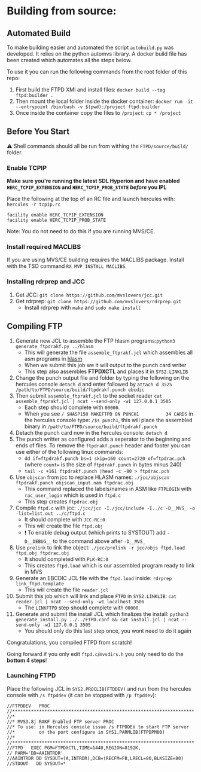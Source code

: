 # Building from source:

## Automated Build

To make building easier and automated the script `autobuild.py` was developed. 
It relies on the python automvs library. A docker build file has been created
which automates all the steps below. 

To use it you can run the following commands from the root folder of this repo:

1) First build the FTPD XMI and install files: `docker build --tag ftpd:builder .`
2) Then mount the local folder inside the docker container: `docker run -it --entrypoint /bin/bash -v $(pwd):/project ftpd:builder`
3) Once inside the container copy the files to `/project`: `cp * /project`

## Before You Start

:warning: Shell commands should all be run from withing the `FTPD/source/build/` folder.

### Enable TCPIP

**Make sure you're running the latest SDL Hyperion and have enabled `HERC_TCPIP_EXTENSION` and `HERC_TCPIP_PROB_STATE` *before* you IPL**

Place the following at the top of an RC file and launch hercules with: `hercules -r tcpip.rc`

```
facility enable HERC_TCPIP_EXTENSION
facility enable HERC_TCPIP_PROB_STATE
```

Note: You do not need to do this if you are running MVS/CE.

### Install required MACLIBS

If you are using MVS/CE building requires the MACLIBS package. Install with the TSO command `RX MVP INSTALL MACLIBS`.

### Installing rdrprep and JCC
1) Get JCC: `git clone https://github.com/mvslovers/jcc.git`
2) Get rdrprep: `git clone https://github.com/mvslovers/rdrprep.git`
    - Install rdrprep with `make` and `sudo make install`

## Compiling FTP

1) Generate new JCL to assemble the FTP hlasm programs:`python3 generate_ftpdrakf.py ../hlasm`
    - This will generate the file `assemble_ftprakf.jcl` which assembles all asm programs in [hlasm](../hlasm)
    - When we submit this job we it will output to the punch card writer
    - This step also assembles **FTPDXCTL** and places it in `SYS2.LINKLIB`
2) Change the punch output file and folder by typing the following on the hercules console `detach d` and enter followed by `attach d 3525 /path/to/FTPD/source/build/ftpdrakf.punch ebcdic`
3) Then submit `assemble_ftprakf.jcl` to the socket reader `cat assemble_ftprakf.jcl | ncat --send-only -w1 127.0.0.1 3505`
    - Each step should complete with `00000`.
    - When you see `/ $HASP150 MAKEFTPD ON PUNCH1          34 CARDS` in the hercules console type: `/$s punch1`, this will place the assembled binary in `/path/to/FTPD/source/build/ftpdrakf.punch`
4) Detach the punch card now in the hercules console: `detach d`
5) The punch writter as configured adds a seperator to the beginning and ends of files. To remove the `ftpdrakf.punch` header and footer you can use either of the following linux commands:
    - `dd if=ftpdrakf.punch bs=1 skip=160 count=2720 of=ftpdrac.pch` (where `count=` is the size of `ftpdrakf.punch` in bytes minus 240)
    - `tail -c +161 ftpdrakf.punch |head -c -80 > ftpdrac.pch`
6) Use `objscan` from jcc to replace HLASM names: `./jcc/objscan ftpdrakf.punch objscan_input.nam ftpdrac.obj`
    - This command replaced the labels/names in ASM like `FTPLOGIN` with `rac_user_login` which is used in `ftpd.c`
    - This step creates `ftpdrac.obj`
7) Compile `ftpd.c` with jcc: `./jcc/jcc -I./jcc/include -I../c -D__MVS_ -o -list=list.out ../c/ftpd.c`
    - It should complete with `JCC-RC:0`
    - This will create the file `ftpd.obj`
    - :exclamation: To enable debug output (which prints to SYSTOUT) add `-D__DEBUG__` to the command above after `-D__MVS_`
8) Use `prelink` to link the object: `./jcc/prelink -r jcc/objs ftpd.load ftpd.obj ftpdrac.obj`
    - It should completed with `PLK-RC:0`
    - This creates `ftpd.load` which is our assembled program ready to link in MVS
9) Generate an EBCDIC JCL file with the `ftpd.load` inside: `rdrprep link_ftpd.template`
    - This will create the file `reader.jcl`
10) Submit this job which will link and place `FTPD` in `SYS2.LINKLIB`: `cat reader.jcl | ncat --send-only -w1 localhost 3506`
    - The `LINKFTPD` step should complete with `00000`.
11) Generate and submit the install JCL which finalizes the install: `python3 generate_install.py ../../FTPD.conf && cat install.jcl | ncat --send-only -w1 127.0.0.1 3505`
    - You should only do this last step once, you wont need to do it again

Congratulations, you compiled FTPD from scratch!

Going forward if you only edit `ftpd.c`/`mvsdirs.h` you only need to do the **bottom 4 steps**!

### Launching FTPD

Place the following JCL in `SYS2.PROCLIB(FTDDEV)` and run from the hercules console with `/s ftpddev` (it can be stopped with `/p ftpddev`):

```jcl
//FTPDDEV   PROC
//********************************************************************
//*
//* MVS3.8j RAKF Enabled FTP server PROC
//* To use: in Hercules console issue /s FTPDDEV to start FTP server
//*         on the port configure in SYS1.PARMLIB(FTPDPM00)
//*
//********************************************************************
//FTPD   EXEC PGM=FTPDXCTL,TIME=1440,REGION=8192K,
// PARM='DD=AAINTRDR'
//AAINTRDR DD SYSOUT=(A,INTRDR),DCB=(RECFM=FB,LRECL=80,BLKSIZE=80)
//STDOUT   DD SYSOUT=*
```
